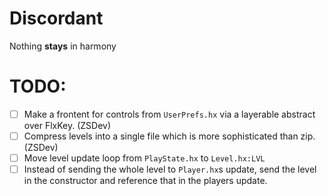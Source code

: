 # Discordant
Nothing **stays** in harmony

# TODO:
- [ ] Make a frontent for controls from `UserPrefs.hx` via a layerable abstract over FlxKey. (ZSDev)
- [ ] Compress levels into a single file which is more sophisticated than zip. (ZSDev)
- [ ] Move level update loop from `PlayState.hx` to `Level.hx:LVL`
- [ ] Instead of sending the whole level to `Player.hx`s update, send the level in the constructor and reference that in the players update.
